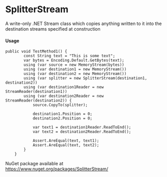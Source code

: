 SplitterStream
==============

A write-only .NET Stream class which copies anything written to it into the destination streams specified at construction

#### Usage

    public void TestMethod1() {
			const String text = "This is some text";
			var bytes = Encoding.Default.GetBytes(text);
			using (var source = new MemoryStream(bytes))
			using (var destination1 = new MemoryStream())
			using (var destination2 = new MemoryStream())
			using (var splitter = new SplitterStream(destination1, destination2))
			using (var destination1Reader = new StreamReader(destination1))
			using (var destination2Reader = new StreamReader(destination2)) {
				source.CopyTo(splitter);

				destination1.Position = 0;
				destination2.Position = 0;

				var text1 = destination1Reader.ReadToEnd();
				var text2 = destination2Reader.ReadToEnd();

				Assert.AreEqual(text, text1);
				Assert.AreEqual(text, text2);
			}
		}

NuGet package available at https://www.nuget.org/packages/SplitterStream/
